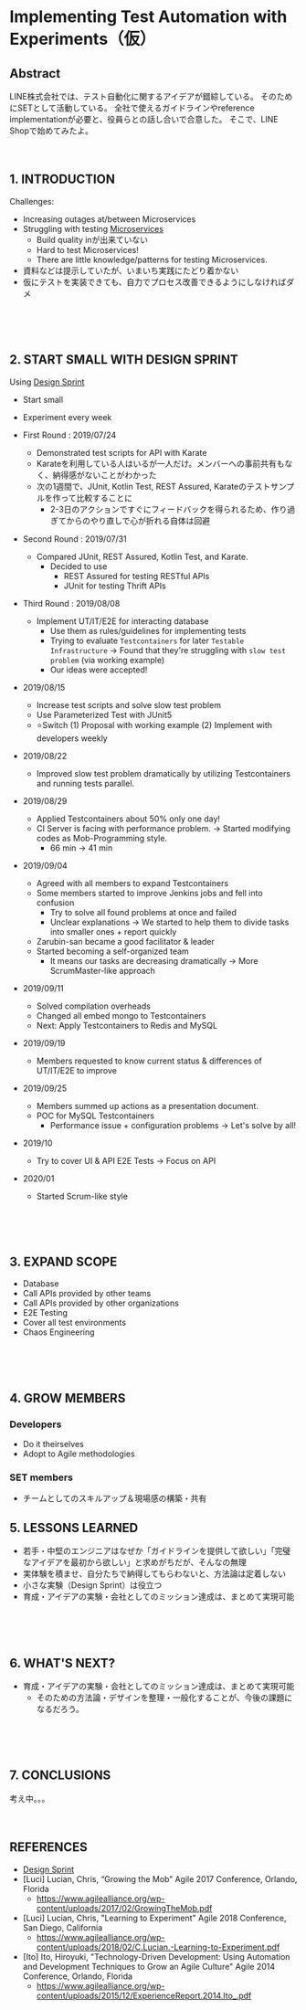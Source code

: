 
# Implementing Test Automation with Experiments（仮）



## Abstract
LINE株式会社では、テスト自動化に関するアイデアが錯綜している。
そのためにSETとして活動している。
全社で使えるガイドラインやreference implementationが必要と、役員らとの話し合いで合意した。
そこで、LINE Shopで始めてみたよ。
<br />
<br />
<br />



## 1. INTRODUCTION

Challenges:
- Increasing outages at/between Microservices
- Struggling with testing [Microservices](https://martinfowler.com/articles/microservices.html)
    - Build quality inが出来ていない
    - Hard to test Microservices!
    - There are little knowledge/patterns for testing Microservices.
- 資料などは提示していたが、いまいち実践にたどり着かない
- 仮にテストを実装できても、自力でプロセス改善できるようにしなければダメ
<br />
<br />
<br />



## 2. START SMALL WITH DESIGN SPRINT
Using [Design Sprint](https://www.thesprintbook.com/)
- Start small
- Experiment every week

- First Round : 2019/07/24
    - Demonstrated test scripts for API with Karate
    - Karateを利用している人はいるが一人だけ。メンバーへの事前共有もなく、納得感がないことがわかった
    - 次の1週間で、JUnit, Kotlin Test, REST Assured, Karateのテストサンプルを作って比較することに
        - 2-3日のアクションですぐにフィードバックを得られるため、作り過ぎてからのやり直しで心が折れる自体は回避

- Second Round : 2019/07/31
    - Compared JUnit, REST Assured, Kotlin Test, and Karate.
        - Decided to use
            - REST Assured for testing RESTful APIs
            - JUnit for testing Thrift APIs

- Third Round : 2019/08/08
    - Implement UT/IT/E2E for interacting database
        - Use them as rules/guidelines for implementing tests
        - Trying to evaluate `Testcontainers` for later `Testable Infrastructure`
    -> Found that they're struggling with `slow test problem` (via working example)
        - Our ideas were accepted!

- 2019/08/15
    - Increase test scripts and solve slow test problem
    - Use Parameterized Test with JUnit5
    - ⭐️Switch (1) Proposal with working example (2) Implement with developers weekly

- 2019/08/22
    - Improved slow test problem dramatically by utilizing Testcontainers and running tests parallel.

- 2019/08/29
    - Applied Testcontainers about 50% only one day!
    - CI Server is facing with performance problem.
        -> Started modifying codes as Mob-Programming style.
        - 66 min -> 41 min

- 2019/09/04
    - Agreed with all members to expand Testcontainers
    - Some members started to improve Jenkins jobs and fell into confusion
        - Try to solve all found problems at once and failed
        - Unclear explanations
        -> We started to help them to divide tasks into smaller ones + report quickly
    - Zarubin-san became a good facilitator & leader
    - Started becoming a self-organized team
        - It means our tasks are decreasing dramatically -> More ScrumMaster-like approach

- 2019/09/11
    - Solved compilation overheads
    - Changed all embed mongo to Testcontainers
    - Next: Apply Testcontainers to Redis and MySQL

- 2019/09/19
    - Members requested to know current status & differences of UT/IT/E2E to improve

- 2019/09/25
    - Members summed up actions as a presentation document.
    - POC for MySQL Testcontainers
        - Performance issue + configuration problems -> Let's solve by all!

- 2019/10
    - Try to cover UI & API E2E Tests -> Focus on API

- 2020/01
    - Started Scrum-like style
<br />
<br />
<br />



## 3. EXPAND SCOPE
- Database
- Call APIs provided by other teams
- Call APIs provided by other organizations
- E2E Testing
- Cover all test environments
- Chaos Engineering
<br />
<br />
<br />



## 4. GROW MEMBERS

### Developers
- Do it theirselves
- Adopt to Agile methodologies

### SET members
- チームとしてのスキルアップ＆現場感の構築・共有



## 5. LESSONS LEARNED
- 若手・中堅のエンジニアはなぜか「ガイドラインを提供して欲しい」「完璧なアイデアを最初から欲しい」と求めがちだが、そんなの無理
- 実体験を積ませ、自分たちで納得してもらわないと、方法論は定着しない
- 小さな実験（Design Sprint）は役立つ
- 育成・アイデアの実験・会社としてのミッション達成は、まとめて実現可能
<br />
<br />
<br />



## 6. WHAT'S NEXT?
- 育成・アイデアの実験・会社としてのミッション達成は、まとめて実現可能
    - そのための方法論・デザインを整理・一般化することが、今後の課題になるだろう。
<br />
<br />
<br />



## 7. CONCLUSIONS
考え中。。。
<br />
<br />
<br />



## REFERENCES
- [Design Sprint](https://www.thesprintbook.com/)
- [Luci] Lucian, Chris, “Growing the Mob” Agile 2017 Conference, Orlando, Florida
    - https://www.agilealliance.org/wp-content/uploads/2017/02/GrowingTheMob.pdf
- [Luci] Lucian, Chris, "Learning to Experiment" Agile 2018 Conference, San Diego, California
    - https://www.agilealliance.org/wp-content/uploads/2018/02/C.Lucian.-Learning-to-Experiment.pdf
- [Ito] Ito, Hiroyuki, "Technology-Driven Development: Using Automation and Development Techniques to Grow an Agile Culture" Agile 2014 Conference, Orlando, Florida
    - https://www.agilealliance.org/wp-content/uploads/2015/12/ExperienceReport.2014.Ito_.pdf
<br />
<br />
<br />
